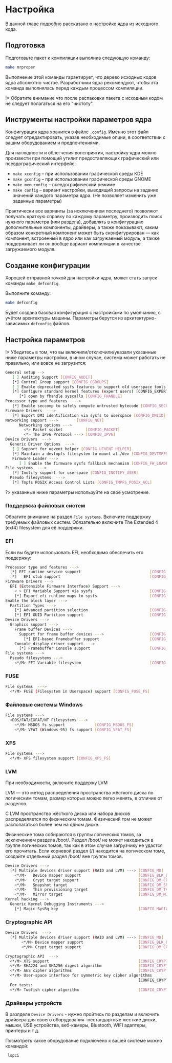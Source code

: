 # Настройка

В данной главе подробно рассказано о настройке ядра из исходного кода.

## Подготовка

Подготовьте пакет к компиляции выполнив следующую команду:

```bash
make mrproper
```

Выполнение этой команды гарантирует, что дерево исходных кодов ядра абсолютно чистое.
Разработчики ядра рекомендуют, чтобы эта команда выполнялась перед каждым процессом
компиляции. 

!> Обратите внимание что после распаковки пакета с исходным кодом не следует
полагаться на его "чистоту".

## Инструменты настройки параметров ядра

Конфигурация  ядра хранится в файле ``.config``. Именно этот файл следует отредактировать, указав необходимые опции, в соответствии с вашим оборудованием и предпочтениями. 

Для наглядности и облегчения вопсприятия, настройку ядра можно произвести при помощий утилит предоставляющих графический или псевдографический интерфейс:

- `make xconfig` – при использовании графической среды KDE
- `make gconfig` – при использовании графической среды GNOME
- `make menuconfig` – псевдографический режиме
- `make config` –  вариант настройки, выводящий запросы на задание значений каждого параметра ядра. (Не позволяет изменить уже заданные параметры)

Практически все варианты (за исключением последнего) позволяют получать краткую справку по каждому параметру, производить поиск нужного параметра (или раздела), добавлять в конфигурацию дополнительные компоненты, драйверы, а также показывают, каким образом конкретный компонент может быть сконфигурирован — как компонент, встроенный в ядро или как загружаемый модуль, а также поддерживает ли он вообще вариант компиляции в качестве загружаемого модуля.

## Создание конфигурации

Хорошей отправной точкой для настройки ядра, может стать запуск команды ``make defconfig``.

Выполните команду:

```bash
make defconfig
```
Будет создана базовая конфигурация с настройками по умолчанию, с учётом архитектуры машины. Параметры берутся из архитектурно-зависимых ``defconfig`` файлов. 

## Настройка параметров

!> Убедитесь в том, что вы включили/отключили/указали указанные ниже параметры
настройки, в ином случае, система может работать не правильно, или вовсе не
загрузится:

```bash
General setup -->
   [ ] Auditing Support [CONFIG_AUDIT]
   [*] Control Group support [CONFIG_CGROUPS]
   [ ] Enable deprecated sysfs features to support old userspace tools [CONFIG_SYSFS_DEPRECATED]
   [*] Configure standard kernel features (expert users) [CONFIG_EXPERT] --->         
      [*] open by fhandle syscalls [CONFIG_FHANDLE]
Processor type and features  --->
   [*] Enable seccomp to safely compute untrusted bytecode [CONFIG_SECCOMP]
Firmware Drivers  --->
   [*] Export DMI identification via sysfs to userspace [CONFIG_DMIID]
Networking support --->        [CONFIG_NET]
      Networking options --->
        <*> Packet socket          [CONFIG_PACKET]
        <*> The IPv6 Protocol ---> [CONFIG_IPV6]
Device Drivers  --->
  Generic Driver Options  --->
   [ ] Support for uevent helper [CONFIG_UEVENT_HELPER]
   [*] Maintain a devtmpfs filesystem to mount at /dev [CONFIG_DEVTMPFS]
   Firmware Loader --->
      [ ] Enable the firmware sysfs fallback mechanism [CONFIG_FW_LOADER_USER_HELPER]
File systems  --->
   [*] Inotify support for userspace [CONFIG_INOTIFY_USER]
  Pseudo filesystems  --->
   [*] Tmpfs POSIX Access Control Lists [CONFIG_TMPFS_POSIX_ACL]
```

?> указанные ниже параметры используйте на своё усмотрение.


### Поддержка файловых систем

Обратите внимание на раздел `File systems`. Включите поддержку требуемых файловых систем. Обязательно включите  The Extended 4 (ext4) filesystem для её поддержки.

### EFI
Если вы будете использовать EFI, необходимо обеспечить его поддержку:

```bash
Processor type and features --->
  [*] EFI runtime service support                              [CONFIG_EFI]
  [*]   EFI stub support                                       [CONFIG_EFI_STUB]
Firmware Drivers --->
  EFI (Extensible Firmware Interface) Support --->
    < > EFI Variable Support via sysfs                         [CONFIG_EFI_VARS]
    [*] Export efi runtime maps to sysfs                       [CONFIG_EFI_RUNTIME_MAP]
Enable the block layer --->
  Partition Types --->
    [*] Advanced partition selection                           [CONFIG_PARTITION_ADVANCED]
    [*] EFI GUID Partition support                             [CONFIG_EFI_PARTITION]
Device Drivers --->
  Graphics support --->
    Frame buffer Devices --->
      Support for frame buffer devices --->                    [CONFIG_FB]
        [*] EFI-based Framebuffer support                      [CONFIG_FB_EFI]
    Console display driver support --->
      [*] Framebuffer Console support                          [CONFIG_FRAMEBUFFER_CONSOLE]
File systems --->
  Pseudo filesystems --->
    <*/M> EFI Variable filesystem                              [CONFIG_EFIVAR_FS]

```
### FUSE

```bash
File systems  --->
  <*/M> FUSE (Filesystem in Userspace) support [CONFIG_FUSE_FS]
```
### Файловые системы Windows

```bash
File systems --->
  <DOS/FAT/EXFAT/NT Filesystems --->
    <*/M> MSDOS fs support             [CONFIG_MSDOS_FS]
    <*/M> VFAT (Windows-95) fs support [CONFIG_VFAT_FS]

```
### XFS

```bash
File systems --->
  <*/M> XFS filesystem support [CONFIG_XFS_FS]

```

### LVM

При необходимости, включите поддержу LVM

LVM — это метод распределения пространства жёсткого диска по логическим томам, размер которых можно легко менять, в отличие от разделов.

С LVM пространство жёсткого диска или набора дисков распределяется по физическим томам. Физический том не может располагаться более чем на одном диске.

Физические тома собираются в группы логических томов, за исключением раздела /boot/. Раздел /boot/ не может находиться в группе логических томов, так как в этом случае загрузчику не удастся его прочитать. Если корневой раздел (/) находится на логическом томе, создайте отдельный раздел /boot/ вне группы томов.


```bash
Device Drivers --->
  [*] Multiple devices driver support (RAID and LVM) ---> [CONFIG_MD]
    <*/M>   Device mapper support                         [CONFIG_BLK_DEV_DM]
    <*/M>   Crypt target support                          [CONFIG_DM_CRYPT]
    <*/M>   Snapshot target                               [CONFIG_DM_SNAPSHOT]
    <*/M>   Thin provisioning target                      [CONFIG_DM_THIN_PROVISIONING]
    <*/M>   Mirror target                                 [CONFIG_DM_MIRROR]
Kernel hacking --->
  Generic Kernel Debugging Instruments --->
    [*] Magic SysRq key                                   [CONFIG_MAGIC_SYSRQ]

```
### Cryptographic API

```bash
Device Drivers  --->          
  [*] Multiple devices driver support (RAID and LVM) ---> [CONFIG_MD]
       <*/M> Device mapper support                        [CONFIG_BLK_DEV_DM]
       <*/M> Crypt target support                         [CONFIG_DM_CRYPT]

Cryptographic API  --->                                    
  <*/M> XTS support                                       [CONFIG_CRYPTO_XTS]
  <*/M> SHA224 and SHA256 digest algorithm                [CONFIG_CRYPTO_SHA256]
  <*/M> AES cipher algorithms                             [CONFIG_CRYPTO_AES]
  <*/M> User-space interface for symmetric key cipher algorithms
                                                          [CONFIG_CRYPTO_USER_API_SKCIPHER]
  For tests:
  <*/M> Twofish cipher algorithm                          [CONFIG_CRYPTO_TWOFISH]

````


### Драйверы устройств

В разлделе `Device Drivers` - нужно пройтись по разделам и включить драйвера для своего оборудования -нестандартные жесткие диски, мышки, USB устройства, веб-камеры, Bluetooth, WIFI адаптеры, принтеры и т д.

Посмотреть какое оборудование подключено к вашей системе можно командой:

```bash
 lspci
```


</script>
